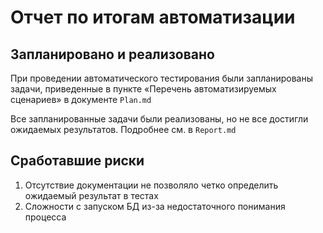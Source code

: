 # Отчет по итогам автоматизации

## Запланировано и реализовано

При проведении автоматического тестирования были запланированы задачи,
приведенные в пункте «Перечень автоматизируемых сценариев» в документе `Plan.md`

Все запланированные задачи были реализованы, но не все достигли ожидаемых результатов. Подробнее см. в `Report.md`

## Сработавшие риски

1. Отсутствие документации не позволяло четко определить ожидаемый результат в тестах
2. Сложности с запуском БД из-за недостаточного понимания процесса
